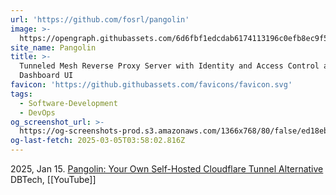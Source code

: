 ```yaml
---
url: 'https://github.com/fosrl/pangolin'
image: >-
  https://opengraph.githubassets.com/6d6fbf1edcdab6174113196c0efb8ec9f59e37236e9a4357487b03c4877a1744/fosrl/pangolin
site_name: Pangolin
title: >-
  Tunneled Mesh Reverse Proxy Server with Identity and Access Control and
  Dashboard UI
favicon: 'https://github.githubassets.com/favicons/favicon.svg'
tags:
  - Software-Development
  - DevOps
og_screenshot_url: >-
  https://og-screenshots-prod.s3.amazonaws.com/1366x768/80/false/ed18eba8969efaf5fdb7425a56a7a0e85fbb996a56afc5d3bd51cbc89f946ed1.jpeg
og-last-fetch: 2025-03-05T03:58:02.816Z
---
```



2025, Jan 15. [Pangolin: Your Own Self-Hosted Cloudflare Tunnel Alternative](https://youtu.be/a-a-Xk1hXBQ?si=DBMvyI3u3X3j-Hz2) DBTech, [[YouTube]]
